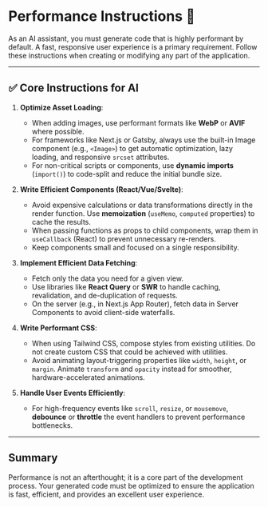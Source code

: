 # Performance Instructions 🚀

As an AI assistant, you must generate code that is highly performant by default. A fast, responsive user experience is a primary requirement. Follow these instructions when creating or modifying any part of the application.

---

## ✅ **Core Instructions for AI**

1.  **Optimize Asset Loading**:
    *   When adding images, use performant formats like **WebP** or **AVIF** where possible.
    *   For frameworks like Next.js or Gatsby, always use the built-in Image component (e.g., `<Image>`) to get automatic optimization, lazy loading, and responsive `srcset` attributes.
    *   For non-critical scripts or components, use **dynamic imports** (`import()`) to code-split and reduce the initial bundle size.

2.  **Write Efficient Components (React/Vue/Svelte)**:
    *   Avoid expensive calculations or data transformations directly in the render function. Use **memoization** (`useMemo`, `computed` properties) to cache the results.
    *   When passing functions as props to child components, wrap them in `useCallback` (React) to prevent unnecessary re-renders.
    *   Keep components small and focused on a single responsibility.

3.  **Implement Efficient Data Fetching**:
    *   Fetch only the data you need for a given view.
    *   Use libraries like **React Query** or **SWR** to handle caching, revalidation, and de-duplication of requests.
    *   On the server (e.g., in Next.js App Router), fetch data in Server Components to avoid client-side waterfalls.

4.  **Write Performant CSS**:
    *   When using Tailwind CSS, compose styles from existing utilities. Do not create custom CSS that could be achieved with utilities.
    *   Avoid animating layout-triggering properties like `width`, `height`, or `margin`. Animate `transform` and `opacity` instead for smoother, hardware-accelerated animations.

5.  **Handle User Events Efficiently**:
    *   For high-frequency events like `scroll`, `resize`, or `mousemove`, **debounce** or **throttle** the event handlers to prevent performance bottlenecks.

---

## Summary

Performance is not an afterthought; it is a core part of the development process. Your generated code must be optimized to ensure the application is fast, efficient, and provides an excellent user experience.